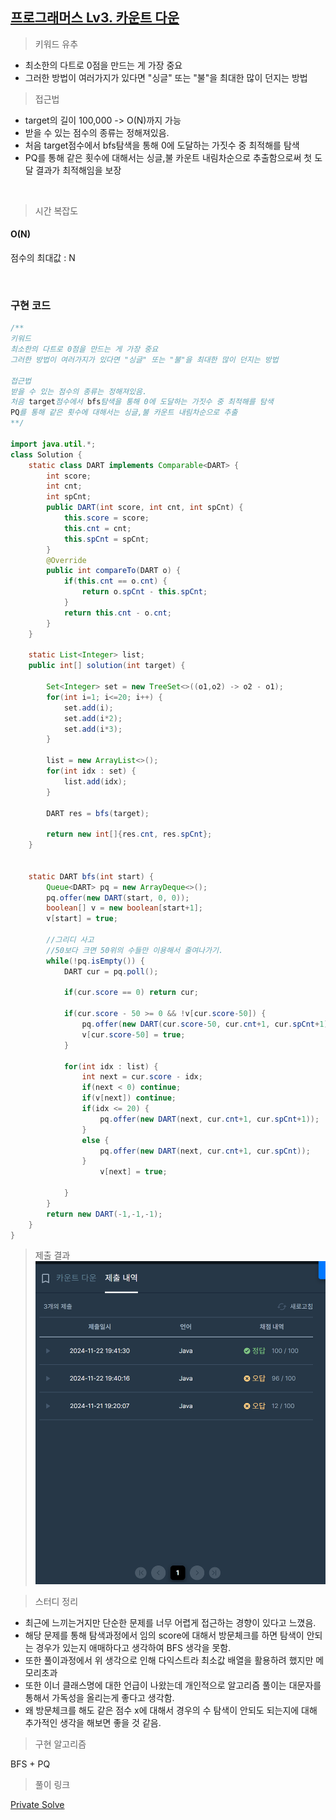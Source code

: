## [프로그래머스 Lv3. 카운트 다운](https://school.programmers.co.kr/learn/courses/30/lessons/131129)

> 키워드 유추

- 최소한의 다트로 0점을 만드는 게 가장 중요
- 그러한 방법이 여러가지가 있다면 "싱글" 또는 "불"을 최대한 많이 던지는 방법

> 접근법
- target의 길이 100,000 -> O(N)까지 가능
- 받을 수 있는 점수의 종류는 정해져있음.
- 처음 target점수에서 bfs탐색을 통해 0에 도달하는 가짓수 중 최적해를 탐색
- PQ를 통해 같은 횟수에 대해서는 싱글,불 카운트 내림차순으로 추출함으로써 첫 도달 결과가 최적해임을 보장

<br/>

> 시간 복잡도

#### O(N)

점수의 최대값 : N

<br/>

### 구현 코드

```java
/**
키워드
최소한의 다트로 0점을 만드는 게 가장 중요
그러한 방법이 여러가지가 있다면 "싱글" 또는 "불"을 최대한 많이 던지는 방법

접근법
받을 수 있는 점수의 종류는 정해져있음.
처음 target점수에서 bfs탐색을 통해 0에 도달하는 가짓수 중 최적해를 탐색
PQ를 통해 같은 횟수에 대해서는 싱글,불 카운트 내림차순으로 추출
**/

import java.util.*;
class Solution {
    static class DART implements Comparable<DART> {
        int score;
        int cnt;
        int spCnt;
        public DART(int score, int cnt, int spCnt) {
            this.score = score;
            this.cnt = cnt;
            this.spCnt = spCnt;
        }
        @Override
        public int compareTo(DART o) {
            if(this.cnt == o.cnt) {
                return o.spCnt - this.spCnt;
            }
            return this.cnt - o.cnt;
        }
    }
    
    static List<Integer> list;
    public int[] solution(int target) {

        Set<Integer> set = new TreeSet<>((o1,o2) -> o2 - o1);
        for(int i=1; i<=20; i++) {
            set.add(i);
            set.add(i*2);
            set.add(i*3);
        }
        
        list = new ArrayList<>();
        for(int idx : set) {
            list.add(idx);
        }
        
        DART res = bfs(target);
        
        return new int[]{res.cnt, res.spCnt};
    }
    
    
    static DART bfs(int start) {
        Queue<DART> pq = new ArrayDeque<>();
        pq.offer(new DART(start, 0, 0));
        boolean[] v = new boolean[start+1];
        v[start] = true;
        
        //그리디 사고
        //50보다 크면 50위의 수들만 이용해서 줄여나가기.
        while(!pq.isEmpty()) {
            DART cur = pq.poll();
            
            if(cur.score == 0) return cur;
            
            if(cur.score - 50 >= 0 && !v[cur.score-50]) {
                pq.offer(new DART(cur.score-50, cur.cnt+1, cur.spCnt+1)); //불
                v[cur.score-50] = true;
            }
            
            for(int idx : list) {
                int next = cur.score - idx;
                if(next < 0) continue;
                if(v[next]) continue;
                if(idx <= 20) {
                    pq.offer(new DART(next, cur.cnt+1, cur.spCnt+1));
                }
                else {
                    pq.offer(new DART(next, cur.cnt+1, cur.spCnt));
                }
                    v[next] = true;
                
            }
        }
        return new DART(-1,-1,-1);
    }
}
```

> 제출 결과
![제출결과](./result.png)
> 

> 스터디 정리
- 최근에 느끼는거지만 단순한 문제를 너무 어렵게 접근하는 경향이 있다고 느꼈음.
- 해당 문제를 통해 탐색과정에서 임의 score에 대해서 방문체크를 하면 탐색이 안되는 경우가 있는지 애매하다고 생각하여 BFS 생각을 못함.
- 또한 풀이과정에서 위 생각으로 인해 다익스트라 최소값 배열을 활용하려 했지만 메모리초과
- 또한 이너 클래스명에 대한 언급이 나왔는데 개인적으로 알고리즘 풀이는 대문자를 통해서 가독성을 올리는게 좋다고 생각함.
- 왜 방문체크를 해도 같은 점수 x에 대해서 경우의 수 탐색이 안되도 되는지에 대해 추가적인 생각을 해보면 좋을 것 같음.


> 구현 알고리즘
<p> BFS + PQ </p>

> 풀이 링크

[Private Solve](https://github.com/The-Four-Error-Pickers/Algorithm-Study/tree/main/Private%20Solve/프로그래머스/131129.%20%EC%B9%B4%EC%9A%B4%ED%8A%B8%20%EB%8B%A4%EC%9A%B4/Be-HinD(Ryo))
